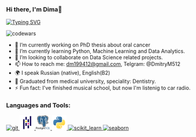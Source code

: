 ### Hi there, I'm Dima👋

[![Typing SVG](https://readme-typing-svg.herokuapp.com?font=Noto+Sans&pause=2000&color=F7F7F7&width=435&lines=Scientist+from+Siberia)](https://git.io/typing-svg)

![codewars](https://www.codewars.com/users/DM9412/badges/small)

- 🔭 I’m currently working on PhD thesis about oral cancer
- 🌱 I’m currently learning Python, Machine Learning  and Data Analytics.
- 👯 I’m looking to collaborate on Data Sсience related projects.
- 📫 How to reach me: dm199412@gmail.com, Telgram: @DmitryM512
- 🌍 I speak Russian (native), English(B2)
- 🦷 Graduated from medical university, speciality: Dentistry.
- ⚡ Fun fact: I've finished musical school, but now I'm listenig to car radio.


<h3 align="left">Languages and Tools:</h3>
<p align="left"> <a href="https://git-scm.com/" target="_blank" rel="noreferrer"> <img src="https://www.vectorlogo.zone/logos/git-scm/git-scm-icon.svg" alt="git" width="40" height="40"/> </a> <a href="https://pandas.pydata.org/" target="_blank" rel="noreferrer"> <img src="https://raw.githubusercontent.com/devicons/devicon/2ae2a900d2f041da66e950e4d48052658d850630/icons/pandas/pandas-original.svg" alt="pandas" width="40" height="40"/> </a> <a href="https://www.postgresql.org" target="_blank" rel="noreferrer"> <img src="https://raw.githubusercontent.com/devicons/devicon/master/icons/postgresql/postgresql-original-wordmark.svg" alt="postgresql" width="40" height="40"/> </a> <a href="https://www.python.org" target="_blank" rel="noreferrer"> <img src="https://raw.githubusercontent.com/devicons/devicon/master/icons/python/python-original.svg" alt="python" width="40" height="40"/> </a> <a href="https://scikit-learn.org/" target="_blank" rel="noreferrer"> <img src="https://upload.wikimedia.org/wikipedia/commons/0/05/Scikit_learn_logo_small.svg" alt="scikit_learn" width="40" height="40"/> </a> <a href="https://seaborn.pydata.org/" target="_blank" rel="noreferrer"> <img src="https://seaborn.pydata.org/_images/logo-mark-lightbg.svg" alt="seaborn" width="40" height="40"/> </a> </p>
